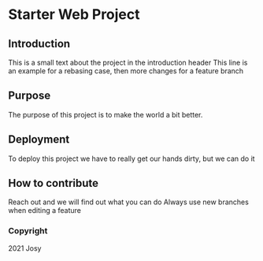 # Starter Web Project

## Introduction

This is a small text about the project in the introduction header
This line is an example for a rebasing case, then more changes for a feature branch

## Purpose

The purpose of this project is to make the world a bit better.

## Deployment

To deploy this project we have to really get our hands dirty, but we can do it

## How to contribute

Reach out and we will find out what you can do
Always use new branches when editing a feature

### Copyright

2021 Josy